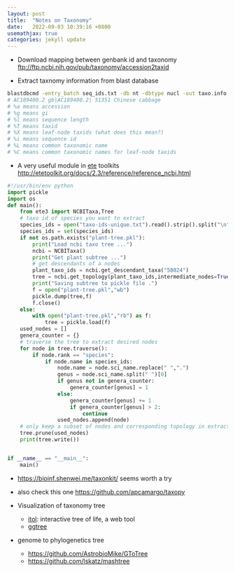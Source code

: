 ```yaml
---
layout: post
title:  "Notes on Taxonomy"
date:   2022-09-03 10:39:16 +0800
usemathjax: true
categories: jekyll update
---
```



- Download mapping between genbank id and taxonomy <ftp://ftp.ncbi.nih.gov/pub/taxonomy/accession2taxid>

- Extract taxnomy information from blast database

```bash
blastdbcmd -entry_batch seq_ids.txt -db nt -dbtype nucl -out taxo.info -outfmt "%a %i %T %L"
# AC189400.2 gb|AC189400.2| 51351 Chinese cabbage
# %a means accession
# %g means gi
# %l means sequence length
# %T means taxid
# %X means leaf-node taxids (what does this mean?)
# %i means sequence id
# %L means common taxonomic name
# %C means common taxonomic names for leaf-node taxids
```


- A very useful module in [ete](http://etetoolkit.org/) toolkits <http://etetoolkit.org/docs/2.3/reference/reference_ncbi.html>

```python
#!/usr/bin/env python
import pickle 
import os
def main():
    from ete3 import NCBITaxa,Tree
    # taxo id of species you want to extract
    species_ids = open("taxo-ids-unique.txt").read().strip().split("\n")
    species_ids = set(species_ids)
    if not os.path.exists("plant-tree.pkl"):
        print("Load ncbi taxo tree ...")
        ncbi = NCBITaxa()
        print("Get plant subtree ...")
        # get descendants of a nodes
        plant_taxo_ids = ncbi.get_descendant_taxa("58024") 
        tree = ncbi.get_topology(plant_taxo_ids,intermediate_nodes=True)
        print("Saving subtree to pickle file .")
        f = open("plant-tree.pkl","wb")
        pickle.dump(tree,f)
        f.close()
    else:
        with open("plant-tree.pkl","rb") as f:
            tree = pickle.load(f)
    used_nodes = []
    genera_counter = {}
    # traverse the tree to extract desired nodes
    for node in tree.traverse():
        if node.rank == "species":
            if node.name in species_ids:
                node.name = node.sci_name.replace(" ",".")
                genus = node.sci_name.split(" ")[0]
                if genus not in genera_counter:
                    genera_counter[genus] = 1
                else:
                    genera_counter[genus] += 1
                    if genera_counter[genus] > 2:
                        continue
                used_nodes.append(node)
    # only keep a subset of nodes and corresponding topology in extracted tree
    tree.prune(used_nodes)
    print(tree.write())


if __name__ == "__main__":
    main()
```

- <https://bioinf.shenwei.me/taxonkit/> seems worth a try

- also check this one <https://github.com/apcamargo/taxopy>


- Visualization of taxonomy tree
  - [itol](https://itol.embl.de/): interactive tree of life, a web tool
  - [ggtree](https://yulab-smu.top/treedata-book/)



- genome to phylogenetics tree
  - https://github.com/AstrobioMike/GToTree
  - https://github.com/lskatz/mashtree
